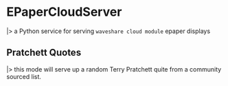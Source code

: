 # EPaperCloudServer
|> a Python service for serving `waveshare cloud module` epaper displays

## Pratchett Quotes
|> this mode will serve up a random Terry Pratchett quite from a community sourced list.
 